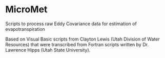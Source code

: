 # MicroMet
Scripts to process raw Eddy Covariance data for estimation of evapotranspiration

Based on Visual Basic scripts from Clayton Lewis (Utah Division of Water Resources) that were transcribed from Fortran scripts written by Dr. Lawrence Hipps (Utah State University).
